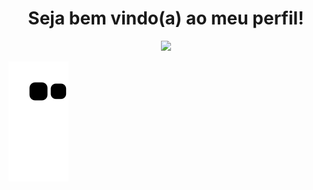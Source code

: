 <div align="center">
   <h1> Seja bem vindo(a) ao meu perfil!</h1>
  <img height= "100" src="https://media2.giphy.com/media/ropITlfdDUN88W58GY/giphy.gif?cid=ecf05e47439z3nxw9bh8bdzmmoemgkrilrqlwazri06mq6v9&rid=giphy.gif&ct=s ","https://media3.giphy.com/media/2dmiD02aM9zX3Gw2oS/giphy.gif?cid=ecf05e47rigi5ru5fu8rghb704oorxmphoxtiwa0m2wrg975&rid=giphy.gif&ct=g">
</div>

![snake gif](https://github.com/vitoria2002campos/vitoria2002campos/blob/output/github-contribution-grid-snake.svg)


